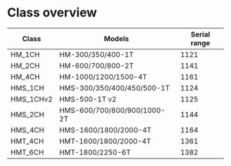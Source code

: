 # Class overview

| Class         | Models                      | Serial range |
| --------------| --------------------------- | ------------ |
| HM_1CH        | HM-300/350/400-1T           | 1121         |
| HM_2CH        | HM-600/700/800-2T           | 1141         |
| HM_4CH        | HM-1000/1200/1500-4T        | 1161         |
| HMS_1CH       | HMS-300/350/400/450/500-1T  | 1124         |
| HMS_1CHv2     | HMS-500-1T v2               | 1125         |
| HMS_2CH       | HMS-600/700/800/900/1000-2T | 1144         |
| HMS_4CH       | HMS-1600/1800/2000-4T       | 1164         |
| HMT_4CH       | HMT-1600/1800/2000-4T       | 1361         |
| HMT_6CH       | HMT-1800/2250-6T            | 1382         |
